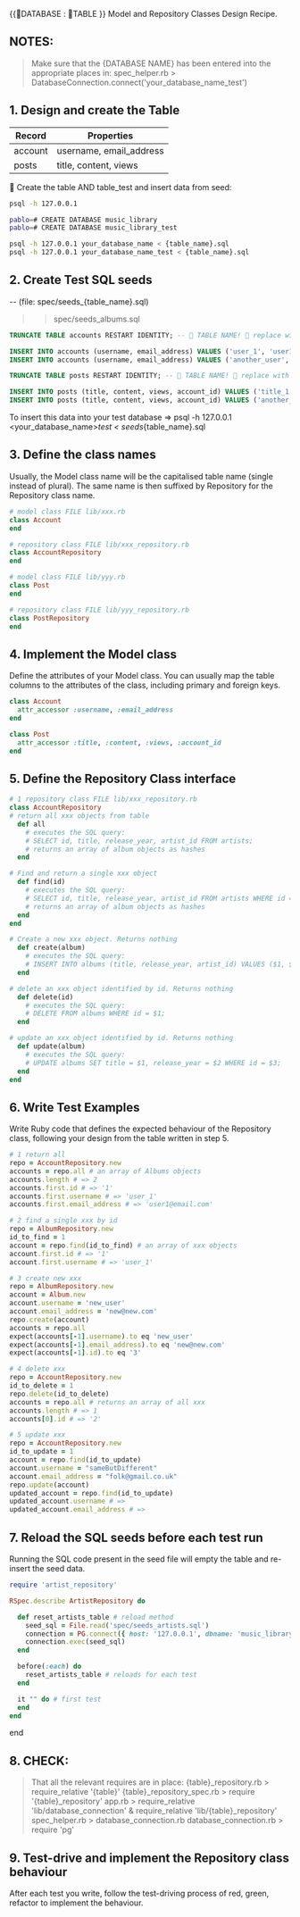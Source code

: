 {{🦠DATABASE : 🦠TABLE }} Model and Repository Classes Design Recipe.

## NOTES:

> Make sure that the {DATABASE NAME} has been entered into the appropriate places in:
> spec_helper.rb > DatabaseConnection.connect('your_database_name_test')

## 1. Design and create the Table

| Record	   | Properties              |
| ---------- | ----------------------- |
| account	   | username, email_address |
| posts  	   | title, content, views   |

🦠 Create the table AND table_test and insert data from seed: 
```bash
psql -h 127.0.0.1

pablo=# CREATE DATABASE music_library
pablo=# CREATE DATABASE music_library_test

psql -h 127.0.0.1 your_database_name < {table_name}.sql
psql -h 127.0.0.1 your_database_name_test < {table_name}.sql
```

## 2. Create Test SQL seeds

-- (file: spec/seeds_{table_name}.sql)
>> spec/seeds_albums.sql

```sql
TRUNCATE TABLE accounts RESTART IDENTITY; -- 🦠 TABLE NAME! 🦠 replace with your own table name.

INSERT INTO accounts (username, email_address) VALUES ('user_1', 'user1@email.com');
INSERT INTO accounts (username, email_address) VALUES ('another_user', 'mail@email.co.uk');
```
```sql
TRUNCATE TABLE posts RESTART IDENTITY; -- 🦠 TABLE NAME! 🦠 replace with your own table name.

INSERT INTO posts (title, content, views, account_id) VALUES ('title_1', 'post_1_content', 10, 1);
INSERT INTO posts (title, content, views, account_id) VALUES ('another_title', 'another_content', 3, 2);
```

To insert this data into your test database => psql -h 127.0.0.1 <your_database_name>_test < seeds_{table_name}.sql

## 3. Define the class names
Usually, the Model class name will be the capitalised table name (single instead of plural). The same name is then suffixed by Repository for the Repository class name.

```ruby
# model class FILE lib/xxx.rb
class Account
end

# repository class FILE lib/xxx_repository.rb
class AccountRepository
end

# model class FILE lib/yyy.rb
class Post
end

# repository class FILE lib/yyy_repository.rb
class PostRepository
end
```

## 4. Implement the Model class
Define the attributes of your Model class. You can usually map the table columns to the attributes of the class, including primary and foreign keys.

```ruby
class Account
  attr_accessor :username, :email_address
end

class Post
  attr_accessor :title, :content, :views, :account_id
end
```

## 5. Define the Repository Class interface
```ruby
# 1 repository class FILE lib/xxx_repository.rb
class AccountRepository
# return all xxx objects from table
  def all
    # executes the SQL query:
    # SELECT id, title, release_year, artist_id FROM artists;
    # returns an array of album objects as hashes
  end

# Find and return a single xxx object
  def find(id)
    # executes the SQL query:
    # SELECT id, title, release_year, artist_id FROM artists WHERE id = $1;
    # returns an array of album objects as hashes
  end
end

# Create a new xxx object. Returns nothing
  def create(album)
    # executes the SQL query:
    # INSERT INTO albums (title, release_year, artist_id) VALUES ($1, $2, $3);
  end

# delete an xxx object identified by id. Returns nothing
  def delete(id)
    # executes the SQL query:
    # DELETE FROM albums WHERE id = $1;
  end

# update an xxx object identified by id. Returns nothing
  def update(album)
    # executes the SQL query:
    # UPDATE albums SET title = $1, release_year = $2 WHERE id = $3;
  end
end
```

## 6. Write Test Examples
Write Ruby code that defines the expected behaviour of the Repository class, following your design from the table written in step 5.
```ruby
# 1 return all
repo = AccountRepository.new
accounts = repo.all # an array of Albums objects
accounts.length # => 2
accounts.first.id # => '1'
accounts.first.username # => 'user_1'
accounts.first.email_address # => 'user1@email.com'

# 2 find a single xxx by id
repo = AlbumRepository.new
id_to_find = 1
account = repo.find(id_to_find) # an array of xxx objects
account.first.id # => '1'
account.first.username # => 'user_1'

# 3 create new xxx
repo = AlbumRepository.new
account = Album.new
account.username = 'new_user'
account.email_address = 'new@new.com'
repo.create(account)
accounts = repo.all
expect(accounts[-1].username).to eq 'new_user'
expect(accounts[-1].email_address).to eq 'new@new.com'
expect(accounts[-1].id).to eq '3'

# 4 delete xxx
repo = AccountRepository.new
id_to_delete = 1
repo.delete(id_to_delete)
accounts = repo.all # returns an array of all xxx
accounts.length # => 1
accounts[0].id # => '2'

# 5 update xxx
repo = AccountRepository.new
id_to_update = 1
account = repo.find(id_to_update)
account.username = "sameButDifferent"
account.email_address = "folk@gmail.co.uk"
repo.update(account)
updated_account = repo.find(id_to_update)
updated_account.username # => 
updated_account.email_address # => 
```

## 7. Reload the SQL seeds before each test run
Running the SQL code present in the seed file will empty the table and re-insert the seed data.
```ruby
require 'artist_repository'

RSpec.describe ArtistRepository do

  def reset_artists_table # reload method
    seed_sql = File.read('spec/seeds_artists.sql')
    connection = PG.connect({ host: '127.0.0.1', dbname: 'music_library_test' })
    connection.exec(seed_sql)
  end

  before(:each) do 
    reset_artists_table # reloads for each test
  end

  it "" do # first test
  end
end
```

end

## 8. CHECK:

> That all the relevant requires are in place:
> {table}_repository.rb > require_relative '{table}'
> {table}_repository_spec.rb > require '{table}_repository'
> app.rb > require_relative 'lib/database_connection'
         & require_relative 'lib/{table}_repository'
> spec_helper.rb > database_connection.rb
> database_connection.rb > require 'pg'

## 9. Test-drive and implement the Repository class behaviour
After each test you write, follow the test-driving process of red, green, refactor to implement the behaviour.